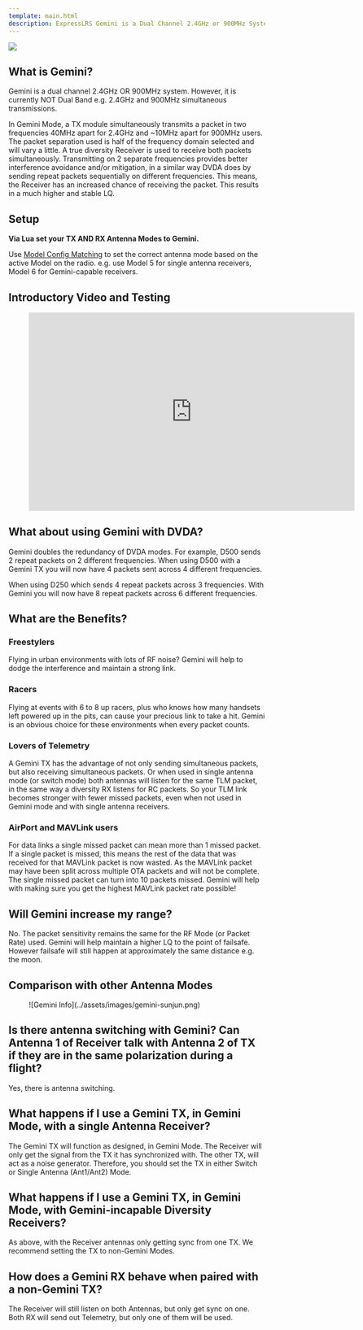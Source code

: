 ```yaml
---
template: main.html
description: ExpressLRS Gemini is a Dual Channel 2.4GHz or 900MHz System. Gemini is not Dual Band.
---
```


<img src="https://raw.githubusercontent.com/ExpressLRS/ExpressLRS-Hardware/master/img/software.png">

## What is Gemini?

Gemini is a dual channel 2.4GHz OR 900MHz system. However, it is currently NOT Dual Band e.g. 2.4GHz and 900MHz simultaneous transmissions.

In Gemini Mode, a TX module simultaneously transmits a packet in two frequencies 40MHz apart for 2.4GHz and ~10MHz apart for 900MHz users.  The packet separation used is half of the frequency domain selected and will vary a little. A true diversity Receiver is used to receive both packets simultaneously. Transmitting on 2 separate frequencies provides better interference avoidance and/or mitigation, in a similar way DVDA does by sending repeat packets sequentially on different frequencies. This means, the Receiver has an increased chance of receiving the packet. This results in a much higher and stable LQ.

## Setup

**Via Lua set your TX AND RX Antenna Modes to Gemini.**

Use [Model Config Matching](model-config-match.md) to set the correct antenna mode based on the active Model on the radio.
e.g. use Model 5 for single antenna receivers, Model 6 for Gemini-capable receivers.

## Introductory Video and Testing

<figure markdown>
<iframe width="640" height="390" src="https://www.youtube.com/embed/VcC50cX3a7E?si=qao7AO_M5Ykbn2jI" title="YouTube video player" frameborder="0" allow="accelerometer; autoplay; clipboard-write; encrypted-media; gyroscope; picture-in-picture; web-share" allowfullscreen></iframe>
</figure>

## What about using Gemini with DVDA?

Gemini doubles the redundancy of DVDA modes.  For example, D500 sends 2 repeat packets on 2 different frequencies. When using D500 with a Gemini TX you will now have 4 packets sent across 4 different frequencies.

When using D250 which sends 4 repeat packets across 3 frequencies.  With Gemini you will now have 8 repeat packets across 6 different frequencies.

## What are the Benefits?

### Freestylers

Flying in urban environments with lots of RF noise? Gemini will help to dodge the interference and maintain a strong link.

### Racers

Flying at events with 6 to 8 up racers, plus who knows how many handsets left powered up in the pits, can cause your precious link to take a hit.  Gemini is an obvious choice for these environments when every packet counts.

### Lovers of Telemetry

A Gemini TX has the advantage of not only sending simultaneous packets, but also receiving simultaneous packets.  Or when used in single antenna mode (or switch mode) both antennas will listen for the same TLM packet, in the same way a diversity RX listens for RC packets.  So your TLM link becomes stronger with fewer missed packets, even when not used in Gemini mode and with single antenna receivers.

### AirPort and MAVLink users

For data links a single missed packet can mean more than 1 missed packet. If a single packet is missed, this means the rest of the data that was received for that MAVLink packet is now wasted. As the MAVLink packet may have been split across multiple OTA packets and will not be complete. The single missed packet can turn into 10 packets missed. Gemini will help with making sure you get the highest MAVLink packet rate possible!

## Will Gemini increase my range?

No. The packet sensitivity remains the same for the RF Mode (or Packet Rate) used.  Gemini will help maintain a higher LQ to the point of failsafe.  However failsafe will still happen at approximately the same distance e.g. the moon.

## Comparison with other Antenna Modes

<figure markdown>
![Gemini Info](../assets/images/gemini-sunjun.png)
</figure>

## Is there antenna switching with Gemini? Can Antenna 1 of Receiver talk with Antenna 2 of TX if they are in the same polarization during a flight?

Yes, there is antenna switching.

## What happens if I use a Gemini TX, in Gemini Mode, with a single Antenna Receiver?

The Gemini TX will function as designed, in Gemini Mode. The Receiver will only get the signal from the TX it has synchronized with. The other TX, will act as a noise generator. Therefore, you should set the TX in either Switch or Single Antenna (Ant1/Ant2) Mode.

## What happens if I use a Gemini TX, in Gemini Mode, with Gemini-incapable Diversity Receivers?

As above, with the Receiver antennas only getting sync from one TX. We recommend setting the TX to non-Gemini Modes.

## How does a Gemini RX behave when paired with a non-Gemini TX?

The Receiver will still listen on both Antennas, but only get sync on one. Both RX will send out Telemetry, but only one of them will be used.
